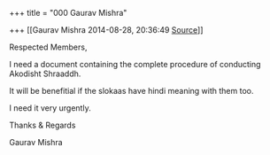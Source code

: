 +++
title = "000 Gaurav Mishra"

+++
[[Gaurav Mishra	2014-08-28, 20:36:49 [Source](https://groups.google.com/g/samskrita/c/4GQ9batvRTc)]]



Respected Members,

  

I need a document containing the complete procedure of conducting Akodisht Shraaddh.

It will be benefitial if the slokaas have hindi meaning with them too.

I need it very urgently.

  

Thanks & Regards

Gaurav Mishra

